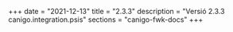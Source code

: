 +++
date        = "2021-12-13"
title       = "2.3.3"
description = "Versió 2.3.3 canigo.integration.psis"
sections    = "canigo-fwk-docs"
+++
